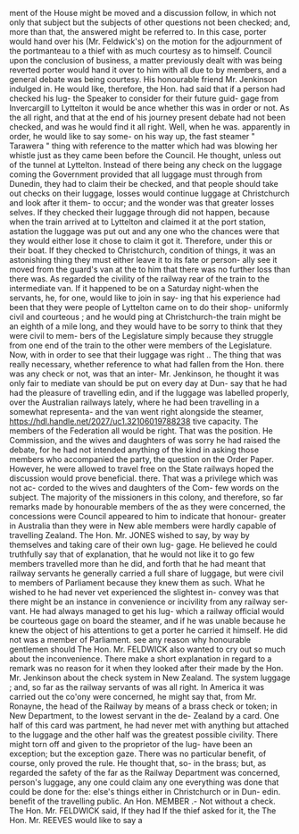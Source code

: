 ment of the House might be moved and a discussion follow, in which not only that subject but the subjects of other questions not been checked; and, more than that, the answered might be referred to. In this case, porter would hand over his (Mr. Feldwick's) on the motion for the adjournment of the portmanteau to a thief with as much courtesy as to himself. Council upon the conclusion of business, a matter previously dealt with was being reverted porter would hand it over to him with all due to by members, and a general debate was being courtesy. His honourable friend Mr. Jenkinson indulged in. He would like, therefore, the Hon. had said that if a person had checked his lug- the Speaker to consider for their future guid- gage from Invercargill to Lyttelton it would be ance whether this was in order or not. As the all right, and that at the end of his journey present debate had not been checked, and was he would find it all right. Well, when he was. apparently in order, he would like to say some- on his way up, the fast steamer " Tarawera " thing with reference to the matter which had was blowing her whistle just as they came been before the Council. He thought, unless out of the tunnel at Lyttelton. Instead of there being any check on the luggage coming the Government provided that all luggage must through from Dunedin, they had to claim their be checked, and that people should take out checks on their luggage, losses would continue luggage at Christchurch and look after it them- to occur; and the wonder was that greater losses selves. If they checked their luggage through did not happen, because when the train arrived at to Lyttelton and claimed it at the port station, astation the luggage was put out and any one who the chances were that they would either lose it chose to claim it got it. Therefore, under this or their boat. If they checked to Christchurch, condition of things, it was an astonishing thing they must either leave it to its fate or person- ally see it moved from the guard's van at the to him that there was no further loss than there was. As regarded the civility of the railway rear of the train to the intermediate van. If it happened to be on a Saturday night-when the servants, he, for one, would like to join in say- ing that his experience had been that they were people of Lyttelton came on to do their shop- uniformly civil and courteous ; and he would ping at Christchurch-the train might be an eighth of a mile long, and they would have to be sorry to think that they were civil to mem- bers of the Legislature simply because they struggle from one end of the train to the other were members of the Legislature. Now, with in order to see that their luggage was right .. The thing that was really necessary, whether reference to what had fallen from the Hon. there was any check or not, was that an inter- Mr. Jenkinson, he thought it was only fair to mediate van should be put on every day at Dun- say that he had had the pleasure of travelling edin, and if the luggage was labelled properly, over the Australian railways lately, where he had been travelling in a somewhat representa- and the van went right alongside the steamer, https://hdl.handle.net/2027/uc1.32106019788238 tive capacity. The members of the Federation all would be right. That was the position. He Commission, and the wives and daughters of was sorry he had raised the debate, for he had not intended anything of the kind in asking those members who accompanied the party, the question on the Order Paper. However, he were allowed to travel free on the State railways hoped the discussion would prove beneficial. there. That was a privilege which was not ac- corded to the wives and daughters of the Com- few words on the subject. The majority of the missioners in this colony, and therefore, so far remarks made by honourable members of the as they were concerned, the concessions were Council appeared to him to indicate that honour- greater in Australia than they were in New able members were hardly capable of travelling Zealand. The Hon. Mr. JONES wished to say, by way by themselves and taking care of their own lug- gage. He believed he could truthfully say that of explanation, that he would not like it to go few members travelled more than he did, and forth that he had meant that railway servants he generally carried a full share of luggage, but were civil to members of Parliament because they knew them as such. What he wished to he had never vet experienced the slightest in- convey was that there might be an instance in convenience or incivility from any railway ser- vant. He had always managed to get his lug- which a railway official would be courteous gage on board the steamer, and if he was unable because he knew the object of his attentions to get a porter he carried it himself. He did not was a member of Parliament. see any reason why honourable gentlemen should The Hon. Mr. FELDWICK also wanted to cry out so much about the inconvenience. There make a short explanation in regard to a remark was no reason for it when they looked after their made by the Hon. Mr. Jenkinson about the check system in New Zealand. The system luggage ; and, so far as the railway servants of was all right. In America it was carried out the co'ony were concerned, he might say that, from Mr. Ronayne, the head of the Railway by means of a brass check or token; in New Department, to the lowest servant in the de- Zealand by a card. One half of this card was partment, he had never met with anything but attached to the luggage and the other half was the greatest possible civility. There might torn off and given to the proprietor of the lug- have been an exception; but the exception gaze. There was no particular benefit, of course, only proved the rule. He thought that, so- in the brass; but, as regarded the safety of the far as the Railway Department was concerned, person's luggage, any one could claim any one everything was done that could be done for the: else's things either in Christchurch or in Dun- edin. benefit of the travelling public. An Hon. MEMBER .- Not without a check. The Hon. Mr. FELDWICK said, If they had If the thief asked for it, the The Hon. Mr. REEVES would like to say a 